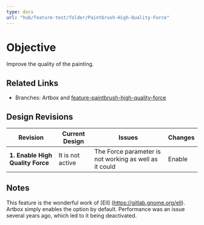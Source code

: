 ```yaml
---
type: docs
url: "hub/feature-test/folder/Paintbrush-High-Quality-Force"
---
```


# Objective

Improve the quality of the painting.

## Related Links

- Branches: Artbox and [feature-paintbrush-high-quality-force](https://gitlab.gnome.org/pixelmixer/artbox/-/tree/feature-paintbrush-high-quality-force?ref_type=heads)

## Design Revisions

| **Revision**  | **Current Design**  | **Issues**  | **Changes** |
|--------------------------------------------|---------------------------------------------------------------------------------------------|----------------------------------------------------------------------------------------------|-----------------------------------------------------------|
| **1. Enable High Quality Force** | It is not active | The Force parameter is not working as well as it could  | Enable |

## Notes

This feature is the wonderful work of [Ell] (https://gitlab.gnome.org/ell). Artbox simply enables the option by default. Performance was an issue several years ago, which led to it being deactivated.

